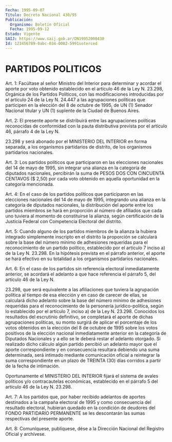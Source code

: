 ```yaml
---
Fecha: 1995-09-07
Título: Decreto Nacional 430/95
Publicación:
  Organismo: Boletín Oficial
  Fecha: 1995-09-12
Estado: Vigente
SAIJ: https://www.saij.gob.ar/DN19952000430
Id: 123456789-0abc-034-0002-5991soterced
---
```

# PARTIDOS POLITICOS

<a id="1"></a>
Art. 1:  Facúltase  al  señor  Ministro  del  Interior  para determinar y acordar el aporte por voto  obtenido establecido en el artículo 46 de la Ley N. 23.298, Orgánica de los Partidos Políticos, con las modificaciones introducidas por el  artículo 24 de la Ley N. 24.447 a las agrupaciones políticas que participen  en la elección del 8 de octubre de 1995, de UN (1) Senador Nacional titular  y UN (1) suplente de la Ciudad de Buenos Aires.

<a id="2"></a>
Art.  2: El presente aporte se distribuirá entre las agrupaciones políticas  reconocidas  de  conformidad  con  la pauta distributiva prevista por el artículo 46, párrafo 4 de la Ley  N.

23.298  y será abonado  por  el  MINISTERIO  DEL INTERIOR en forma separada, a los organismos partidarios de distrito,  de  los organismos  partidarios nacionales.

<a id="3"></a>
Art. 3: Los partidos políticos que participaron  en las elecciones nacionales del 14 de mayo de 1995, sin integrar una alianza  en la categoría de diputados nacionales, percibirán la suma de PESOS DOS CON  CINCUENTA  CENTAVOS ($ 2,50) por cada voto obtenido en aquella oportunidad en la categoría mencionada.

<a id="4"></a>
Art. 4: En el caso  de  los partidos políticos que participaron en las elecciones nacionales  del  14  de mayo de 1995, integrando una alianza en la categoría de diputados  nacionales,  la distribución del  aporte  entre  los partidos miembros se hará en proporción al número de afiliados que cada uno tuviera al momento de constituirse la  alianza,  según  certificación   de  la  Justicia Federal con Competencia Electoral del distrito.

<a id="5"></a>
Art. 5: Cuando alguno de los partidos  miembros  de  la alianza la hubiera   integrado  simplemente  inscripto  en  el  distrito la proporción  se  calculará  sobre  la  base  del  número  mínimo de adhesiones    requeridas  para  el  reconocimiento  de  un partido político, establecido  por  el  artículo 7 inciso a) de la Ley N. 23.298. En la hipótesis prevista en  el párrafo anterior, el aporte se hará  efectivo  en  su  totalidad  a  los   organismos partidarios nacionales.

<a id="6"></a>
Art.  6:  En  el  caso  de los partidos sin referencia  electoral inmediatamente  anterior,  se  acordará  el  adelanto  a  que hace referencia el párrafo 5, del  artículo  46  de la Ley N.

23.298, que será  equivalente  a  las  afiliaciones que tuviera  la agrupación política al tiempo de esa elección  y  en caso de carecer de ellas, se  calculará dicho adelanto sobre la base  del  número mínimo de adhesiones  requeridas  para  el  reconocimiento  de  la personería jurídico-política, según lo establecido por el artículo 7, inciso a)  de  la  Ley  N.  23.298. Conocidos los resultados del escrutinio definitivo,  se  completará    el  aporte  de  dichas agrupaciones políticas, su monto surgirá de aplicar  el  porcentaje de los votos obtenidos en la elección del 8 de octubre de  1995 sobre los votos positivos  de  la elección nacional inmediatamente anterior  en la categoría de Diputados  Nacionales  y a ello se le deberá restar el adelanto  otorgado.  Si  realizado  dicho   cálculo algún partido percibió  un  adelanto  mayor  que el aporte correspondiente  y en consecuencia resultara debiendo una suma determinada, será  intimado mediante comunicación oficial a reintegrar la suma correspondiente en un plazo de TREINTA (30) días corridos  a  partir de la fecha de intimación.

Oportunamente  el  MINISTERIO  DEL INTERIOR fijará  el  sistema de avales políticos y/o contracautelas  económicas,  establecido en el párrafo 5 del artículo 46 de la Ley N. 23.298.

<a id="7"></a>
Art.  7:  A  los  partidos  que, por haber recibido adelantos  de aportes destinados a la campaña electoral de 1995 y como consecuencia  del  resultado  electoral,  hubieran  quedado  en la condición  de  deudores  del FONDO  PARTIDARIO  PERMANENTE  se les descontarán  las  sumas  respectivas    del    presente  aporte.

<a id="8"></a>
Art. 8: Comuníquese, publíquese, dése a la Dirección  Nacional del Registro Oficial y archívese.